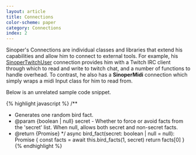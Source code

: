 ```yaml
---
layout: article
title: Connections
color-scheme: paper
category: Connections
index: 2
---
```


Sinoper's Connections are individual classes and libraries that extend his capabilities and allow him to connect to external tools. For example, his [SinoperTwitchUser](tw-user) connection provides him with a Twitch IRC client through which to read and write to twitch chat, and a number of functions to handle overhead. To contrast, he also has a **SinoperMidi** connection which simply wraps a midi Input class for him to read from.

Below is an unrelated sample code snippet.

{% highlight javascript %}
/**
 * Generates one random bird fact.
 * @param {boolean | null} secret - Whether to force or avoid facts from the 'secret' list. When null, allows both secret and non-secret facts.
 * @return {Promise<Document>}
 */
async bird_fact(secret: boolean | null = null): Promise<Document> {
	const facts = await this.bird_facts(1, secret)
	return facts[0]
}
{% endhighlight %}
